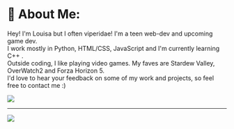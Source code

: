 # 💌 About Me:
Hey! I'm Louisa but I often viperidae! I'm a teen web-dev and upcoming game dev.<br>
I work mostly in Python, HTML/CSS, JavaScript and I'm currently learning C++ .<br>
Outside coding, I like playing video games. My faves are Stardew Valley, OverWatch2 and Forza Horizon 5.<br>
I'd love to hear your feedback on some of my work and projects, so feel free to contact me :)

![](https://github-readme-stats.vercel.app/api/top-langs/?username=viperidaee&theme=tokyonight&hide_border=true&include_all_commits=true&count_private=true&layout=compact)

---
[![](https://visitcount.itsvg.in/api?id=viperidaee&icon=4&color=6)](https://visitcount.itsvg.in)

<!-- Proudly created with GPRM ( https://gprm.itsvg.in ) -->
